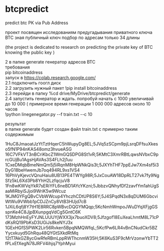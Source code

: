 # btcpredict
predict btc PK via Pub Address

проект посвящен исследованиям предугадывания приватного ключа BTC зная публичный ключ
подбор по адресам только 34 длины 

(the project is dedicated to research on predicting the private key of BTC knowing the public key )


2 в папке generate генератор адресов BTC <br>
требования<br>
pip  bitcoinaddress <br>
запуск в https://colab.research.google.com/<br>
2.1 подключить гоогл диск<br>
2.2 загрузить нужный пакет !pip install bitcoinaddress<br>
2.3 перейди в папку %cd drive/MyDrive/btcpredict/generate<br>
2.4 запустить генератор и ждать. попробуй начать с 1000 увеличивай до 10 000 ( примерное время генерации 1 000 000 адресов около 10 часов <br>
      !python linegenegator.py --f train.txt --c  10<br>

результат<br>
в папке  generate    будет создан файл train.txt с примерно таким содержимым<br>

1HuC8JmaoatJzYtTztHqerC5hWupyDg8EL;5JVq5zSCpm9pjLsrqDFfsuXkeso5fN1P94nKAS48omz3hvueASG
16C7VFkVT3nBCriKbcZ1WmGQSDPG8St1vR;5KMtC3XmrRBtLqwsNVbxC9prcGUjBu1AgsHjAVAs3S4FLh2j1uu
1CxeDMqbBmeNmQm5j5iRqnM8HpWNkQis3t;5JXYhTHF7ppEJw7Xm4sf5i3DyG18beHwemJb7oq494RL9xs1VS4
16PhVyKjevcVQnuHaiu8UB13PE4TWYg98R;5JxCouAW18DpRLT27vk7fy9NgSfz5kL6Xd3Pb8YhH2LzfqcjuV8
1Fn8wKWVqYkR7sERiYFL6neBD1AYcYKzni;5JbbzvQNhyfDf2zavfYm1ahUgSaaMiRbyiSJjoi9WriK5w9Wcuz
1KJMGYFgQBvCVbWWcup4YhczhCDtUP8S6Y;5J4SPqdN3x8qDUM6GbcviWtWu9VWbb1pCDJZnCy8VtB3HUjd7cB
1JXiL6qfj8Y7tH1E8RRC8pWBvcDQGYMQqp;5KcNmhWmpoJWuDYqXFjgGSspnKe4C8JjpBXunpgqVdCg5GntC6K
173MzhHnEyFYJNLUUUYjWXX3jx7buoXDV8;5Jfzgof18EuXeaLhmtM8L71cPdKsRQ19PbKsD3UGiJs8keNYJ3x
1GExHGfS5PWK2Lir56Rvken5BpqNMQWfqL;5KcfPw6LR4vBnCNudCkr5BZYycxkuyd5GhRqu48QYGtSXkdRtMq
12tT7AkGZ8ycGwRfeRBmLppRWThcnmW35H;5K6KuS3F9cMrVzonwYbTT2fPLxEfXegN78JRFV4ihjq7YphMyui

